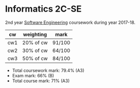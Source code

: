 # Informatics 2C-SE

2nd year [Software Engineering](http://www.drps.ed.ac.uk/17-18/dpt/cxinfr08019.htm) coursework during year 2017-18.

| cw  | weighting | mark   |
|-----|-----------|--------|
| cw1 | 20% of cw | 91/100 |
| cw2 | 30% of cw | 64/100 |
| cw3 | 50% of cw | 84/100 |

- Total coursework mark: 79.4% (A3)
- Exam mark: 66% (B)
- Total course mark: 71% (A3)
